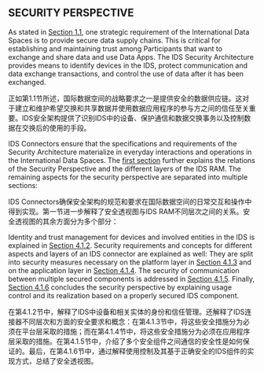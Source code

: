 ## SECURITY PERSPECTIVE ##

As stated in [Section 1.1](../../1_Introduction/1_1_Goals_of_the_International_Data_Spaces.md), one strategic requirement of the International Data Spaces is to provide secure data supply chains. This is critical for establishing and maintaining trust among Participants that want to exchange and share data and use Data Apps. The IDS Security Architecture provides means to identify devices in the IDS, protect communication and data exchange transactions, and control the use of data after it has been exchanged.

正如第1.1节所述，国际数据空间的战略要求之一是提供安全的数据供应链。这对于建立和维护希望交换和共享数据并使用数据应用程序的参与方之间的信任至关重要。IDS安全架构提供了识别IDS中的设备、保护通信和数据交换事务以及控制数据在交换后的使用的手段。

IDS Connectors ensure that the specifications and requirements of the Security Architecture materialize in everyday interactions and operations in the International Data Spaces. The [first section](./4_1_1_Security_Aspects_adressed_by_the_different_layers.md) further explains the relations of the Security Perspective and the different layers of the IDS RAM. The remaining aspects for the security perspective are separated into multiple sections:

IDS Connectors确保安全架构的规范和要求在国际数据空间的日常交互和操作中得到实现。第一节进一步解释了安全透视图与IDS RAM不同层次之间的关系。安全透视图的其余方面分为多个部分：

Identity and trust management for devices and involved entities in the IDS is explained in [Section 4.1.2](./4_1_2_Identity_and_Trust_Management.md). Security requirements and concepts for different aspects and layers of an IDS connector are explained as well: They are split into security measures necessary on the platform layer in [Section 4.1.3](./4_1_3_Securing_the_Platform.md) and on the application layer in [Section 4.1.4](./4_1_4_Securing_Applications.md). The security of communication between multiple secured components is addressed in [Section 4.1.5](./4_1_5_Securing_Interaction_between_IDS_components.md). Finally, [Section 4.1.6](./4_1_6_Usage_Control.md) concludes the security perspective by explaining usage control and its realization based on a properly secured IDS component.

在第4.1.2节中，解释了IDS中设备和相关实体的身份和信任管理。还解释了IDS连接器不同层次和方面的安全要求和概念：在第4.1.3节中，将这些安全措施分为必须在平台层采取的措施；而在第4.1.4节中，将这些安全措施分为必须在应用程序层采取的措施。在第4.1.5节中，介绍了多个安全组件之间通信的安全性是如何保证的。最后，在第4.1.6节中，通过解释使用控制及其基于正确安全的IDS组件的实现方式，总结了安全透视图。